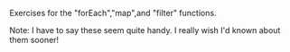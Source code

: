 Exercises for the "forEach","map",and "filter" functions.

Note: I have to say these seem quite handy. I really wish I'd known about them sooner!
